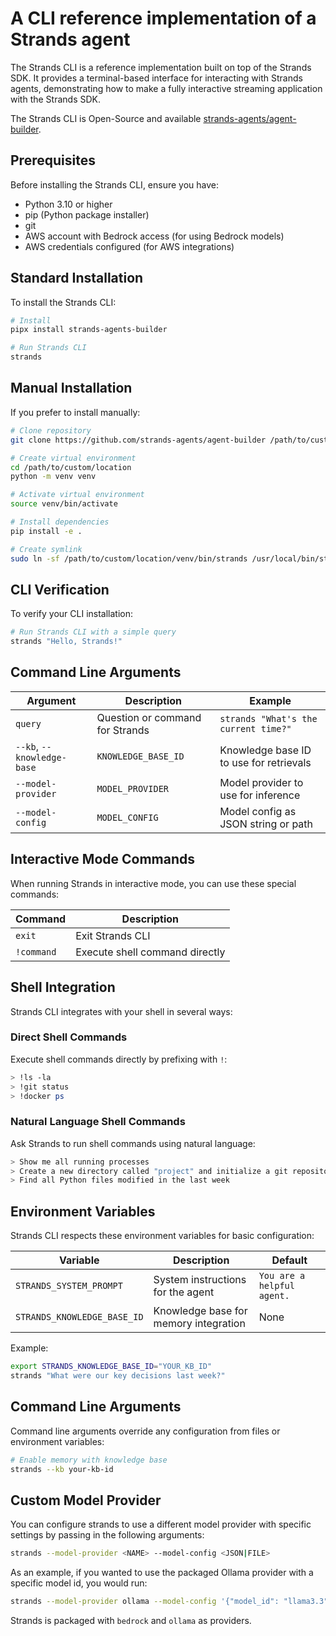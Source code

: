 # A CLI reference implementation of a Strands agent

The Strands CLI is a reference implementation built on top of the Strands SDK. It provides a terminal-based interface for interacting with Strands agents, demonstrating how to make a fully interactive streaming application with the Strands SDK. 

The Strands CLI is Open-Source and available [strands-agents/agent-builder](https://github.com/strands-agents/agent-builder#custom-model-provider).

## Prerequisites

Before installing the Strands CLI, ensure you have:

- Python 3.10 or higher
- pip (Python package installer)
- git
- AWS account with Bedrock access (for using Bedrock models)
- AWS credentials configured (for AWS integrations)

## Standard Installation

To install the Strands CLI:

```bash
# Install
pipx install strands-agents-builder

# Run Strands CLI
strands
```

## Manual Installation

If you prefer to install manually:

```bash
# Clone repository
git clone https://github.com/strands-agents/agent-builder /path/to/custom/location

# Create virtual environment
cd /path/to/custom/location
python -m venv venv

# Activate virtual environment
source venv/bin/activate

# Install dependencies
pip install -e .

# Create symlink
sudo ln -sf /path/to/custom/location/venv/bin/strands /usr/local/bin/strands
```

## CLI Verification

To verify your CLI installation:

```bash
# Run Strands CLI with a simple query
strands "Hello, Strands!"
```

## Command Line Arguments

| Argument | Description | Example |
|----------|-------------|---------|
| `query` | Question or command for Strands | `strands "What's the current time?"` |
| `--kb`, `--knowledge-base` | `KNOWLEDGE_BASE_ID` | Knowledge base ID to use for retrievals |
| `--model-provider` | `MODEL_PROVIDER` | Model provider to use for inference |
| `--model-config` | `MODEL_CONFIG` | Model config as JSON string or path |

## Interactive Mode Commands

When running Strands in interactive mode, you can use these special commands:

| Command | Description |
|---------|-------------|
| `exit` | Exit Strands CLI |
| `!command` | Execute shell command directly |

## Shell Integration

Strands CLI integrates with your shell in several ways:

### Direct Shell Commands

Execute shell commands directly by prefixing with `!`:

```bash
> !ls -la
> !git status
> !docker ps
```

### Natural Language Shell Commands

Ask Strands to run shell commands using natural language:

```bash
> Show me all running processes
> Create a new directory called "project" and initialize a git repository there
> Find all Python files modified in the last week
```

## Environment Variables

Strands CLI respects these environment variables for basic configuration:

| Variable | Description | Default |
|----------|-------------|---------|
| `STRANDS_SYSTEM_PROMPT` | System instructions for the agent | `You are a helpful agent.` |
| `STRANDS_KNOWLEDGE_BASE_ID` | Knowledge base for memory integration | None |

Example:

```bash
export STRANDS_KNOWLEDGE_BASE_ID="YOUR_KB_ID"
strands "What were our key decisions last week?"
```
## Command Line Arguments

Command line arguments override any configuration from files or environment variables:

```bash
# Enable memory with knowledge base
strands --kb your-kb-id
```

## Custom Model Provider

You can configure strands to use a different model provider with specific settings by passing in the following arguments:

```bash
strands --model-provider <NAME> --model-config <JSON|FILE>
```

As an example, if you wanted to use the packaged Ollama provider with a specific model id, you would run:

```bash
strands --model-provider ollama --model-config '{"model_id": "llama3.3"}'
```

Strands is packaged with `bedrock` and `ollama` as providers.

